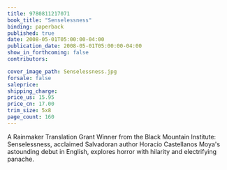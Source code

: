 ```yaml
---
title: 9780811217071
book_title: "Senselessness"
binding: paperback
published: true
date: 2008-05-01T05:00:00-04:00
publication_date: 2008-05-01T05:00:00-04:00
show_in_forthcoming: false
contributors:

cover_image_path: Senselessness.jpg
forsale: false
saleprice:
shipping_charge:
price_us: 15.95
price_cn: 17.00
trim_size: 5x8
page_count: 160
---
```

A Rainmaker Translation Grant Winner from the Black Mountain Institute: Senselessness, acclaimed Salvadoran author Horacio Castellanos Moya's astounding debut in English, explores horror with hilarity and electrifying panache.

